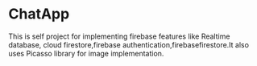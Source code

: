 # ChatApp
This is self project for implementing firebase features like Realtime database, cloud firestore,firebase authentication,firebasefirestore.It also uses Picasso library for image implementation. 
